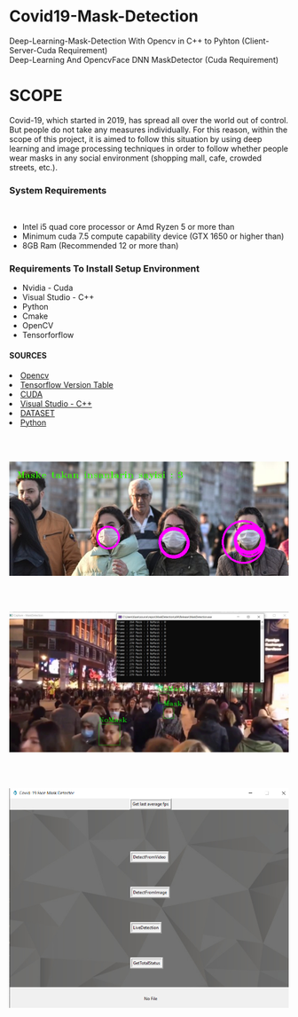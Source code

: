 # Covid19-Mask-Detection
Deep-Learning-Mask-Detection With Opencv in C++ to Pyhton (Client-Server-Cuda Requirement)<br>
Deep-Learning And OpencvFace DNN MaskDetector (Cuda Requirement)

<h1>SCOPE</h1>
<p>Covid-19, which started in 2019, has spread all over the world out of control. But people do not take any measures individually. For this reason, within the scope of this project, it is aimed to follow this situation by using deep learning and image processing techniques in order to follow whether people wear masks in any social environment (shopping mall, cafe, crowded streets, etc.).</p>
<h3>System Requirements</h3> <br>

<ul>
<li>Intel i5 quad core processor or Amd Ryzen 5 or more than</li>
<li>Minimum cuda 7.5 compute capability device (GTX 1650 or higher than)</li>
<li>8GB Ram (Recommended 12 or more than)</li>
</ul>

<h3>Requirements To Install Setup Environment</h3>

<ul>
<li>Nvidia - Cuda</li>
<li>Visual Studio - C++</li>
<li>Python</li>
<li>Cmake</li>
<li>OpenCV</li>
<li>Tensorforflow</li>
</ul>

<h4>SOURCES</h4>

<li><a href="https://docs.opencv.org/master/d9/df8/tutorial_root.html">Opencv</a></li>
<li><a href="https://www.tensorflow.org/install/source_windows">Tensorflow Version Table</a></li>
<li><a href="https://developer.nvidia.com/cuda-toolkit-archive">CUDA</a></li>
<li><a href="https://visualstudio.microsoft.com/vs/">Visual Studio - C++</a></li>
<li><a href="">DATASET</a></li>
<li><a href="https://www.python.org/">Python</a></li>
</ul>

<br><br>

<img src="Sample1.png">

<br><br>

<img src="Sample2.jpg">

<br><br>

<img src="Maskdetector.PNG">
